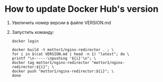 # How to update Docker Hub's version

1. Увеличить номер версии в файле VERSION.md

2. Запустить команду:
 
       docker login

       docker build -t mottor1/nginx-redirector . ; \
       for i in $(cat VERSION.md | head -n 1) "latest"; do \
       printf "\n------\npushing '${i}'\n"; \
       docker tag mottor1/nginx-redirector "mottor1/nginx-redirector:${i}"; \
       docker push "mottor1/nginx-redirector:${i}"; \
       done
